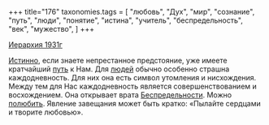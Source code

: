 +++
title="176"
taxonomies.tags = [
 "любовь",
 "Дух",
 "мир",
 "сознание",
 "путь",
 "люди",
 "понятие",
 "истина",
 "учитель",
 "беспредельность",
 "век",
 "мужество",
]
+++

[Иерархия 1931г](/agni/1931)

[Истинно](/tags/истина), если знаете непрестанное предстояние, уже имеете кратчайший [путь](/tags/путь) к Нам. Для [людей](/tags/люди) обычно особенно страшна каждодневность. Для них она есть символ утомления и нисхождения. Между тем для Нас каждодневность является совершенствованием и восхождением. Она открывает врата [Беспредельности](/tags/беспредельность). Можно [полюбить](/tags/понятие). Явление завещания может быть кратко: «Пылайте сердцами и творите любовью».   

